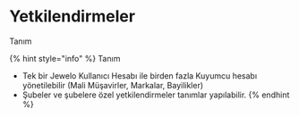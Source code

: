 # Yetkilendirmeler

Tanım

{% hint style="info" %}
Tanım

* Tek bir Jewelo Kullanıcı Hesabı ile birden fazla Kuyumcu hesabı yönetilebilir (Mali Müşavirler, Markalar, Bayilikler)
* Şubeler ve şubelere özel yetkilendirmeler tanımlar yapılabilir.
{% endhint %}
